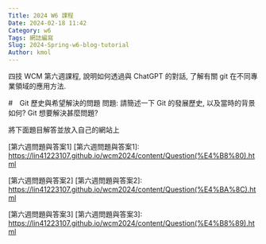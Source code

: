 ```yaml
---
Title: 2024 W6 課程
Date: 2024-02-18 11:42
Category: w6
Tags: 網誌編寫
Slug: 2024-Spring-w6-blog-tutorial
Author: kmol
---
```


四技 WCM 第六週課程, 說明如何透過與 ChatGPT 的對話, 了解有關 git 在不同專業領域的應用方法.

<!-- PELICAN_END_SUMMARY -->

#　Git 歷史與希望解決的問題
問題: 請簡述一下 Git 的發展歷史, 以及當時的背景如何? Git 想要解決甚麼問題?

將下面題目解答並放入自己的網站上

[第六週問題與答案1]
[第六週問題與答案1]: https://lin41223107.github.io/wcm2024/content/Question(%E4%B8%80).html

[第六週問題與答案2]
[第六週問題與答案2]: https://lin41223107.github.io/wcm2024/content/Question(%E4%BA%8C).html

[第六週問題與答案3]
[第六週問題與答案3]: https://lin41223107.github.io/wcm2024/content/Question(%E4%B8%89).html